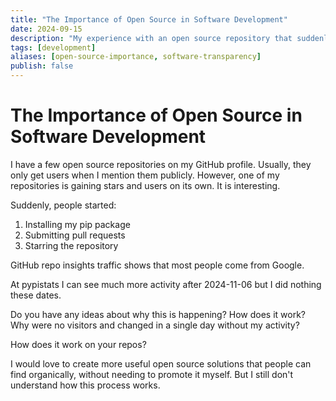 ```yaml
---
title: "The Importance of Open Source in Software Development"
date: 2024-09-15
description: "My experience with an open source repository that suddenly gained traction without promotion. Exploring how organic discovery works in the open source ecosystem."
tags: [development]
aliases: [open-source-importance, software-transparency]
publish: false
---
```


# The Importance of Open Source in Software Development

I have a few open source repositories on my GitHub profile. Usually, they only get users when I mention them publicly. However, one of my repositories is gaining stars and users on its own. It is interesting.

Suddenly, people started:
1. Installing my pip package
2. Submitting pull requests
3. Starring the repository

GitHub repo insights traffic shows that most people come from Google.

At pypistats I can see much more activity after 2024-11-06 but I did nothing these dates.

Do you have any ideas about why this is happening? How does it work? Why were no visitors and changed in a single day without my activity?

How does it work on your repos?

I would love to create more useful open source solutions that people can find organically, without needing to promote it myself. But I still don't understand how this process works.
